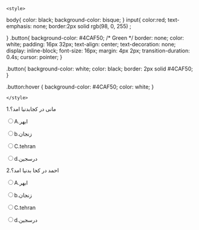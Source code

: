 

<head>
    <title>quiz</title>
          <div class="top-row">
            <div class="field-wrap">
            </div>
          </div>

      
    <style>
body{
color: black;
background-color: bisque;
}
input{
color:red;
text-emphasis: none;
border:2px solid rgb(98, 0, 255) ;

}
.button{
background-color: #4CAF50; /* Green */
  border: none;
  color: white;
  padding: 16px 32px;
  text-align: center;
  text-decoration: none;
  display: inline-block;
  font-size: 16px;
  margin: 4px 2px;
  transition-duration: 0.4s;
  cursor: pointer;
}

.button{
  background-color: white; 
  color: black; 
  border: 2px solid #4CAF50;
}

.button:hover {
  background-color: #4CAF50;
  color: white;
}


    </style>
</head>
<body>
  
<div>
<p> 1.مانی در کجابدنیا امد؟</p>
<p><input type="radio" name="qustion1"  value="ابهر">A.ابهر</p>
<p><input type="radio" name="qustion1"  value="زنجان">b.زنجان</p>
<p><input type="radio" name="qustion1"  value="tehran">C.tehran</p>
<p><input type="radio" name="qustion1"  value="درسجین">d.درسجین</p>
</div>
<div>
<p> 2.احمد در کحا بدنیا امد؟</p>
<p><input type="radio" name="qustion2"  value="ابهر">A.ابهر</p>
<p><input type="radio" name="qustion2"  value="زنجان">b.زنجان</p>
<p><input type="radio" name="qustion2"  value="tehran">C.tehran</p>
<p><input type="radio" name="qustion2"  value="درسجین">d.درسجین</p>
</div>

  </form> 
  <p id="result"></p>
  <p id="demo"></p>
  
 <script>
  function check() {
var c=0;
var q1=document.quiz.qustion1.value;
var q2=document.quiz.qustion2.value;
var result=document.getElementById('result');
var quiz=document.getElementById ("quiz");
if(q1=="tehran"){c++}
if(q2=="درسجین"){c++}
//document.write(c);
quiz.style.display="none";


if (c<=1) {
 result.textContent=` your result is ${c}. it is not good.`
} else {
  result.textContent=`your result is ${c}. good.` 
}
    }
 </script>
 <script>
  function MySite(){
   window.location.href = "https://free-learn.ir/";
  }
  setTimeout(MySite,600000 );
  </script>

</body>

